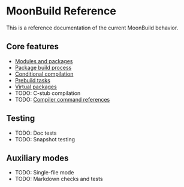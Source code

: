 # MoonBuild Reference

This is a reference documentation of the current MoonBuild behavior.

## Core features

- [Modules and packages](./modules-packages.md)
- [Package build process](./build.md)
- [Conditional compilation](./cond-comp.md)
- [Prebuild tasks](./prebuild.md)
- [Virtual packages](./virtual-pkg.md)
- TODO: C-stub compilation
- TODO: [Compiler command references](./compiler-cmd-ref.md)

## Testing

- TODO: Doc tests
- TODO: Snapshot testing

## Auxiliary modes

- TODO: Single-file mode
- TODO: Markdown checks and tests

